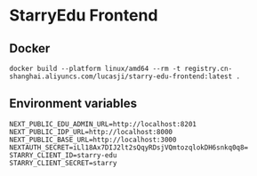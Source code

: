 # StarryEdu Frontend

## Docker

```shell
docker build --platform linux/amd64 --rm -t registry.cn-shanghai.aliyuncs.com/lucasji/starry-edu-frontend:latest .
```

## Environment variables

```dotenv
NEXT_PUBLIC_EDU_ADMIN_URL=http://localhost:8201
NEXT_PUBLIC_IDP_URL=http://localhost:8000
NEXT_PUBLIC_BASE_URL=http://localhost:3000
NEXTAUTH_SECRET=iLl18Ax7DIJ2lt2sQqyRDsjVQmtozqlokDH6snkq0q8=
STARRY_CLIENT_ID=starry-edu
STARRY_CLIENT_SECRET=starry
```
